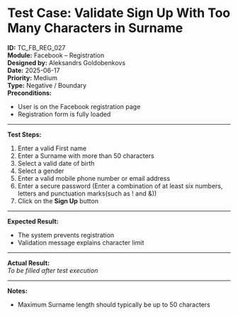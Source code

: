 # Test Case: Validate Sign Up With Too Many Characters in Surname

**ID:** TC_FB_REG_027  
**Module:** Facebook – Registration  
**Designed by:** Aleksandrs Goldobenkovs  
**Date:** 2025-06-17  
**Priority:** Medium  
**Type:** Negative / Boundary  
**Preconditions:**  
- User is on the Facebook registration page  
- Registration form is fully loaded

---

**Test Steps:**

1. Enter a valid First name
2. Enter a Surname with more than 50 characters
3. Select a valid date of birth
4. Select a gender  
5. Enter a valid mobile phone number or email address
6. Enter a secure password (Enter a combination of at least six numbers, letters and punctuation marks(such as ! and &))  
7. Click on the **Sign Up** button

---

**Expected Result:**  
- The system prevents registration
- Validation message explains character limit

---

**Actual Result:**  
_To be filled after test execution_

---

**Notes:**    
- Maximum Surname length should typically be up to 50 characters
